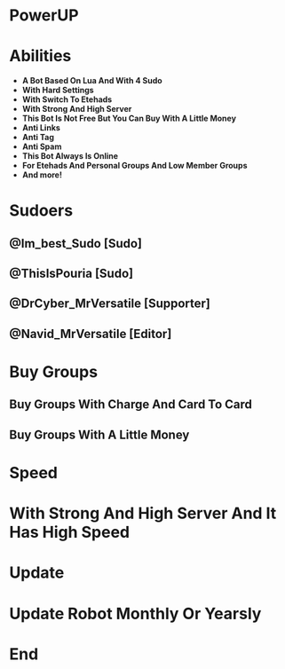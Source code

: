 # PowerUP

# Abilities

* **A Bot Based On Lua And With 4 Sudo**
* **With Hard Settings**
* **With Switch To Etehads**
* **With Strong And High Server**
* **This Bot Is Not Free But You Can Buy With A Little Money**
* **Anti Links**
* **Anti Tag**
* **Anti Spam**
* **This Bot Always Is Online**
* **For Etehads And Personal Groups And Low Member Groups**
* **And more!**

# Sudoers

## @Im_best_Sudo [Sudo]
## @ThisIsPouria [Sudo]
## @DrCyber_MrVersatile [Supporter]
## @Navid_MrVersatile [Editor]

# Buy Groups

## Buy Groups With Charge And Card To Card
## Buy Groups With A Little Money

# Speed

# With Strong And High Server And It Has High Speed

# Update

# Update Robot Monthly Or Yearsly

# End

